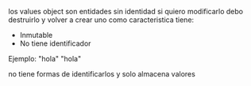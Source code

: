 los values object son entidades sin identidad
si quiero modificarlo debo destruirlo y volver a crear uno
como caracteristica tiene:
- Inmutable
- No tiene identificador

Ejemplo: 
"hola"
"hola"

no tiene formas de identificarlos
y solo almacena valores
